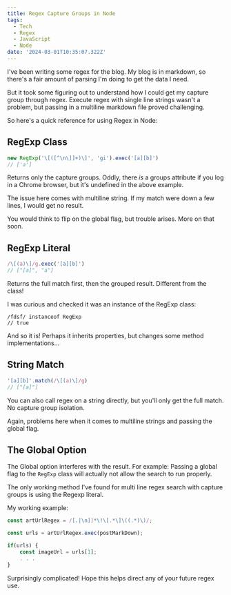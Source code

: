 ```yaml
---
title: Regex Capture Groups in Node
tags:
  - Tech
  - Regex
  - JavaScript
  - Node
date: '2024-03-01T10:35:07.322Z'
---
```


I've been writing some regex for the blog. My blog is in markdown, so there's a fair amount of parsing I'm doing to get the data I need.

But it took some figuring out to understand how I could get my capture group through regex. Execute regex with single line strings wasn't a problem, but passing in a multiline markdown file proved challenging. 

So here's a quick reference for using Regex in Node:

## RegExp Class

```JavaScript
new RegExp('\[([^\n\]]+)\]', 'gi').exec('[a][b]')
// ['a']
```

Returns only the capture groups. Oddly, there *is* a groups attribute if you log in a Chrome browser, but it's undefined in the above example.

The issue here comes with multiline string. If my match were down a few lines, I would get no result. 

You would think to flip on the global flag, but trouble arises. More on that soon.

## RegExp Literal

```JavaScript
/\[(a)\]/g.exec('[a][b]')
// ["[a]", "a"]
```

Returns the full match first, then the grouped result. Different from the class!

I was curious and checked it was an instance of the RegExp class:

```
/fdsf/ instanceof RegExp
// true
```

And so it is! Perhaps it inherits properties, but changes some method implementations...

## String Match

```JavaScript
'[a][b]'.match(/\[(a)\]/g)
// ["[a]"]
```

You can also call regex on a string directly, but you'll only get the full match. No capture group isolation.

Again, problems here when it comes to multiline strings and passing the global flag.

## The Global Option

The Global option interferes with the result. For example: Passing a global flag to the `RegExp` class will actually not allow the search to run properly.

The only working method I've found for multi line regex search with capture groups is using the Regexp literal.

My working example:

```JavaScript
const artUrlRegex = /[.|\n]]*\!\[.*\]\((.*)\)/;

const urls = artUrlRegex.exec(postMarkDown);

if(urls) {
	const imageUrl = urls[1];
	. . . 
}
```

Surprisingly complicated! Hope this helps direct any of your future regex use.
